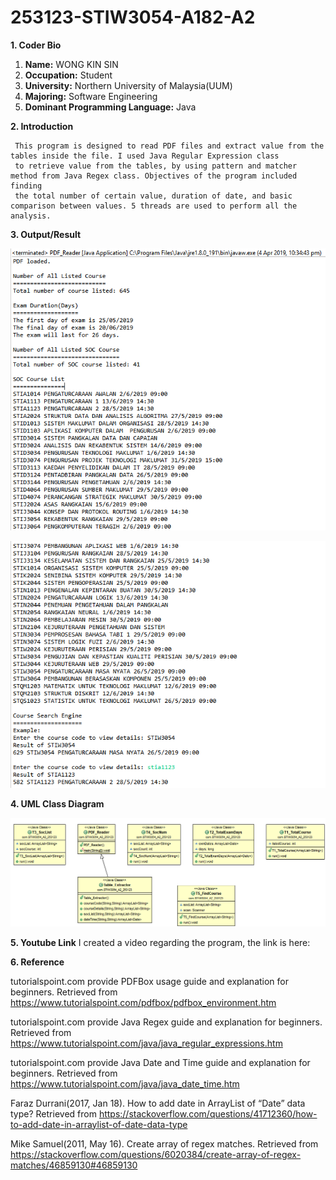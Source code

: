 # 253123-STIW3054-A182-A2
**1. Coder Bio**
   1. **Name:** WONG KIN SIN
   1. **Occupation:** Student
   1. **University:** Northern University of Malaysia(UUM)
   1. **Majoring:** Software Engineering
   1. **Dominant Programming Language:** Java
 
**2. Introduction**

     This program is designed to read PDF files and extract value from the tables inside the file. I used Java Regular Expression class 
     to retrieve value from the tables, by using pattern and matcher method from Java Regex class. Objectives of the program included finding
     the total number of certain value, duration of date, and basic comparison between values. 5 threads are used to perform all the analysis.

**3. Output/Result**

![Output1](/RealTimeA2/Output1.png)

![output2](/RealTimeA2/Output2.png)

**4. UML Class Diagram**

![classA2](/RealTimeA2/classA2.png)

**5. Youtube Link**
I created a video regarding the program, the link is here: 

**6. Reference**

tutorialspoint.com provide PDFBox usage guide and explanation for beginners. Retrieved from https://www.tutorialspoint.com/pdfbox/pdfbox_environment.htm 

tutorialspoint.com provide Java Regex guide and explanation for beginners. Retrieved from https://www.tutorialspoint.com/java/java_regular_expressions.htm

tutorialspoint.com provide Java Date and Time guide and explanation for beginners. Retrieved from https://www.tutorialspoint.com/java/java_date_time.htm

Faraz Durrani(2017, Jan 18). How to add date in ArrayList of “Date” data type? Retrieved from https://stackoverflow.com/questions/41712360/how-to-add-date-in-arraylist-of-date-data-type

Mike Samuel(2011, May 16). Create array of regex matches. Retrieved from https://stackoverflow.com/questions/6020384/create-array-of-regex-matches/46859130#46859130
   
